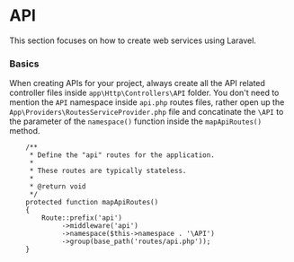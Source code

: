 # API
This section focuses on how to create web services using Laravel.

### Basics
When creating APIs for your project, always create all the API related controller files inside `app\Http\Controllers\API` folder. You don't need to mention the `API` namespace inside `api.php` routes files, rather open up the `App\Providers\RoutesServiceProvider.php` file and concatinate the `\API` to the parameter of the `namespace()` function inside the `mapApiRoutes()` method.
```
    /**
     * Define the "api" routes for the application.
     *
     * These routes are typically stateless.
     *
     * @return void
     */
    protected function mapApiRoutes()
    {
        Route::prefix('api')
             ->middleware('api')
             ->namespace($this->namespace . '\API')
             ->group(base_path('routes/api.php'));
    }
```